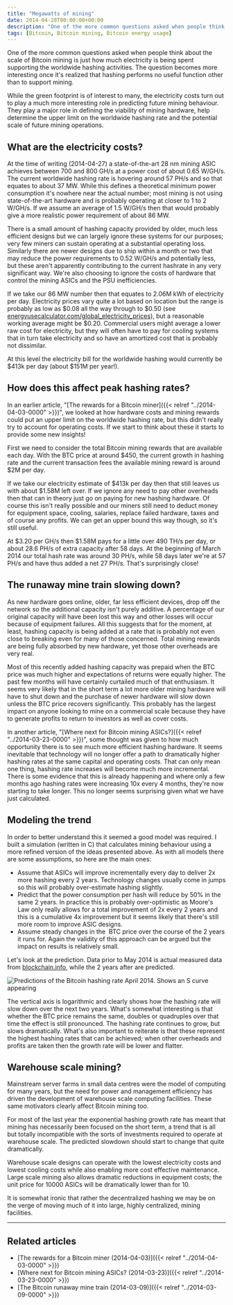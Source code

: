 ```yaml
---
title: "Megawatts of mining"
date: 2014-04-28T00:00:00+00:00
description: "One of the more common questions asked when people think about the scale of Bitcoin mining is just how much electricity is being spent supporting the worldwide hashing activities.  The question becomes more interesting once it\"s realized that hashing performs no useful function other than to support mining.</p><p>While the green footprint is of interest to many, the electricity costs turn out to play a much more interesting role in predicting future mining behaviour.  They play a major role in defining the viability of mining hardware, help determine the upper limit on the worldwide hashing rate and the potential scale of future mining operations."
tags: [Bitcoin, Bitcoin mining, Bitcoin energy usage]
---
```

One of the more common questions asked when people think about the scale
of Bitcoin mining is just how much electricity is being spent supporting
the worldwide hashing activities.  The question becomes more interesting
once it's realized that hashing performs no useful function other than
to support mining.

While the green footprint is of interest to many, the electricity costs
turn out to play a much more interesting role in predicting future
mining behaviour.  They play a major role in defining the viability of
mining hardware, help determine the upper limit on the worldwide hashing
rate and the potential scale of future mining operations.

## What are the electricity costs?

At the time of writing (2014-04-27) a state-of-the-art 28 nm mining ASIC
achieves between 700 and 800 GH/s at a power cost of about 0.65 W/GH/s.
The current worldwide hashing rate is hovering around 57 PH/s and so
that equates to about 37 MW.  While this defines a theoretical minimum
power consumption it's nowhere near the actual number; most mining is
not using state-of-the-art hardware and is probably operating at closer
to 1 to 2 W/GH/s.  If we assume an average of 1.5 W/GH/s then that would
probably give a more realistic power requirement of about 86 MW.

There is a small amount of hashing capacity provided by older, much less
efficient designs but we can largely ignore these systems for our
purposes; very few miners can sustain operating at a substantial
operating loss.  Similarly there are newer designs due to ship within a
month or two that may reduce the power requirements to 0.52 W/GH/s and
potentially less, but these aren't apparently contributing to the
current hashrate in any very significant way.  We're also choosing to
ignore the costs of hardware that control the mining ASICs and the PSU
inefficiencies.

If we take our 86 MW number then that equates to 2.06M kWh of
electricity per day.  Electricity prices vary quite a lot based on
location but the range is probably as low as \$0.08 all the way through
to \$0.50 (see [energyusecalculator.com/global\_electricity\_prices](
http://energyusecalculator.com/global_electricity_prices.htm)),
but a reasonable working average might be \$0.20.  Commercial users might
average a lower raw cost for electricity, but they will often have to
pay for cooling systems that in turn take electricity and so have an
amortized cost that is probably not dissimilar.

At this level the electricity bill for the worldwide hashing would
currently be \$413k per day (about \$151M per year!).

## How does this affect peak hashing rates?

In an earlier article, "[The rewards for a Bitcoin miner]({{< relref "../2014-04-03-0000" >}})",
we looked at how hardware costs and mining rewards could put an upper
limit on the worldwide hashing rate, but this didn't really try to
account for operating costs.  If we start to think about these it starts
to provide some new insights!

First we need to consider the total Bitcoin mining rewards that are
available each day.  With the BTC price at around \$450, the current
growth in hashing rate and the current transaction fees the available
mining reward is around \$2M per day.

If we take our electricity estimate of \$413k per day then that still
leaves us with about \$1.58M left over.  If we ignore any need to pay
other overheads then that can in theory just go on paying for new
hashing hardware.  Of course this isn't really possible and our miners
still need to deduct money for equipment space, cooling, salaries,
replace failed hardware, taxes and of course any profits.  We can get an
upper bound this way though, so it's still useful.

At \$3.20 per GH/s then \$1.58M pays for a little over 490 TH/s per day,
or about 28.6 PH/s of extra capacity after 58 days.  At the beginning of
March 2014 our total hash rate was around 30 PH/s, while 58 days later
we're at 57 PH/s and have thus added a net 27 PH/s.  That's
surprisingly close!

## The runaway mine train slowing down?

As new hardware goes online, older, far less efficient devices, drop off
the network so the additional capacity isn't purely additive.  A
percentage of our original capacity will have been lost this way and
other losses will occur because of equipment failures.  All this suggests
that for the moment, at least, hashing capacity is being added at a rate
that is probably not even close to breaking even for many of those
concerned.  Total mining rewards are being fully absorbed by new
hardware, yet those other overheads are very real.

Most of this recently added hashing capacity was prepaid when the BTC
price was much higher and expectations of returns were equally higher.
The past few months will have certainly curtailed much of that
enthusiasm. It seems very likely that in the short term a lot more older
mining hardware will have to shut down and the purchase of newer
hardware will slow down unless the BTC price recovers significantly.
This probably has the largest impact on anyone looking to mine on a
commercial scale because they have to generate profits to return to
investors as well as cover costs.

In another article, "[Where next for Bitcoin mining ASICs?]({{< relref "../2014-03-23-0000" >}})",
some thought was given to how much opportunity there is to see much more
efficient hashing hardware.  It seems inevitable that technology will no
longer offer a path to dramatically higher hashing rates at the same
capital and operating costs.  That can only mean one thing, hashing rate
increases will become much more incremental.  There is some evidence that
this is already happening and where only a few months ago hashing rates
were increasing 10x every 4 months, they're now starting to take
longer.  This no longer seems surprising given what we have just
calculated.

## Modeling the trend

In order to better understand this it seemed a good model was required.
I built a simulation (written in C) that calculates mining behaviour
using a more refined version of the ideas presented above.  As with
all models there are some assumptions, so here are the main ones:

- Assume that ASICs will improve incrementally every day to deliver 2x
  more hashing every 2 years.  Technology changes usually come in jumps
  so this will probably over-estimate hashing slightly.
- Predict that the power consumption per hash will reduce by 50% in
  the same 2 years.  In practice this is probably over-optimistic as
  Moore's Law only really allows for a total improvement of 2x every
  2 years and this is a cumulative 4x improvement but it seems likely
  that there's still more room to improve ASIC designs.
- Assume steady changes in the  BTC price over the course of the 2
  years it runs for.  Again the validity of this approach can be argued
  but the impact on results is relatively small.

Let's look at the prediction.  Data prior to May 2014 is actual measured
data from [blockchain.info](http://blockchain.info), while the 2 years after
are predicted.

![Predictions of the Bitcoin hashing rate April 2014.  Shows an S curve
appearing](./hash-predict.png)

The vertical axis is logarithmic and clearly shows how the hashing rate
will slow down over the next two years.  What's somewhat interesting is
that whether the BTC price remains the same, doubles or quadruples over
that time the effect is still pronounced.  The hashing rate continues to
grow, but slows dramatically.  What's also important to reiterate is
that these represent the highest hashing rates that can be achieved;
when other overheads and profits are taken then the growth rate will be
lower and flatter.

## Warehouse scale mining?

Mainstream server farms in small data centres were the model of
computing for many years, but the need for power and management
efficiency has driven the development of warehouse scale computing
facilities.  These same motivators clearly affect Bitcoin mining too.

For most of the last year the exponential hashing growth rate has meant
that mining has necessarily been focused on the short term, a trend that
is all but totally incompatible with the sorts of investments required
to operate at warehouse scale.  The predicted slowdown should start to
change that quite dramatically.

Warehouse scale designs can operate with the lowest electricity costs
and lowest cooling costs while also enabling more cost effective
maintenance.  Large scale mining also allows dramatic reductions in
equipment costs; the unit price for 10000 ASICs will be dramatically
lower than for 10.

It is somewhat ironic that rather the decentralized hashing we may be on
the verge of moving much of it into large, highly centralized, mining
facilities.

------------------------------------------------------------------------

## Related articles

- [The rewards for a Bitcoin miner (2014-04-03)]({{< relref "../2014-04-03-0000" >}})
- [Where next for Bitcoin mining ASICs? (2014-03-23)]({{< relref "../2014-03-23-0000" >}})
- [The Bitcoin runaway mine train (2014-03-09)]({{< relref "../2014-03-09-0000" >}})
